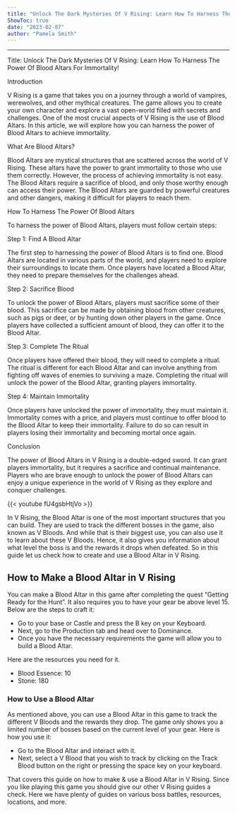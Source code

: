 ```yaml
---
title: "Unlock The Dark Mysteries Of V Rising: Learn How To Harness The Power Of Blood Altars For Immortality!"
ShowToc: true 
date: "2023-02-07"
author: "Pamela Smith"
---
```

*****
Title: Unlock The Dark Mysteries Of V Rising: Learn How To Harness The Power Of Blood Altars For Immortality!

Introduction

V Rising is a game that takes you on a journey through a world of vampires, werewolves, and other mythical creatures. The game allows you to create your own character and explore a vast open-world filled with secrets and challenges. One of the most crucial aspects of V Rising is the use of Blood Altars. In this article, we will explore how you can harness the power of Blood Altars to achieve immortality.

What Are Blood Altars?

Blood Altars are mystical structures that are scattered across the world of V Rising. These altars have the power to grant immortality to those who use them correctly. However, the process of achieving immortality is not easy. The Blood Altars require a sacrifice of blood, and only those worthy enough can access their power. The Blood Altars are guarded by powerful creatures and other dangers, making it difficult for players to reach them.

How To Harness The Power Of Blood Altars

To harness the power of Blood Altars, players must follow certain steps:

Step 1: Find A Blood Altar

The first step to harnessing the power of Blood Altars is to find one. Blood Altars are located in various parts of the world, and players need to explore their surroundings to locate them. Once players have located a Blood Altar, they need to prepare themselves for the challenges ahead.

Step 2: Sacrifice Blood

To unlock the power of Blood Altars, players must sacrifice some of their blood. This sacrifice can be made by obtaining blood from other creatures, such as pigs or deer, or by hunting down other players in the game. Once players have collected a sufficient amount of blood, they can offer it to the Blood Altar.

Step 3: Complete The Ritual

Once players have offered their blood, they will need to complete a ritual. The ritual is different for each Blood Altar and can involve anything from fighting off waves of enemies to surviving a maze. Completing the ritual will unlock the power of the Blood Altar, granting players immortality.

Step 4: Maintain Immortality

Once players have unlocked the power of immortality, they must maintain it. Immortality comes with a price, and players must continue to offer blood to the Blood Altar to keep their immortality. Failure to do so can result in players losing their immortality and becoming mortal once again.

Conclusion

The power of Blood Altars in V Rising is a double-edged sword. It can grant players immortality, but it requires a sacrifice and continual maintenance. Players who are brave enough to unlock the power of Blood Altars can enjoy a unique experience in the world of V Rising as they explore and conquer challenges.

{{< youtube fU4gsbHtjVo >}} 



In V Rising, the Blood Altar is one of the most important structures that you can build. They are used to track the different bosses in the game, also known as V Bloods. And while that is their biggest use, you can also use it to learn about these V Bloods. Hence, it also gives you information about what level the boss is and the rewards it drops when defeated. So in this guide let us check how to create and use a Blood Altar in V Rising.
 
## How to Make a Blood Altar in V Rising
 
You can make a Blood Altar in this game after completing the quest “Getting Ready for the Hunt”. It also requires you to have your gear be above level 15. Below are the steps to craft it:
 
- Go to your base or Castle and press the B key on your Keyboard.
 - Next, go to the Production tab and head over to Dominance.
 - Once you have the necessary requirements the game will allow you to build a Blood Altar.

 
Here are the resources you need for it.
 
- Blood Essence: 10
 - Stone: 180

 
### How to Use a Blood Altar
 
As mentioned above, you can use a Blood Altar in this game to track the different V Bloods and the rewards they drop. The game only shows you a limited number of bosses based on the current level of your gear. Here is how you use it:
 
- Go to the Blood Altar and interact with it.
 - Next, select a V Blood that you wish to track by clicking on the Track Blood button on the right or pressing the space key on your keyboard.

 
That covers this guide on how to make & use a Blood Altar in V Rising. Since you like playing this game you should give our other V Rising guides a check. Here we have plenty of guides on various boss battles, resources, locations, and more.




